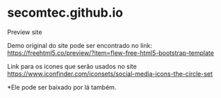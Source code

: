 # secomtec.github.io
Preview site

Demo original do site pode ser encontrado no link:
https://freehtml5.co/preview/?item=flew-free-html5-bootstrap-template

Link para os icones que serão usados no site 
https://www.iconfinder.com/iconsets/social-media-icons-the-circle-set

*Ele pode ser baixado por lá também.


